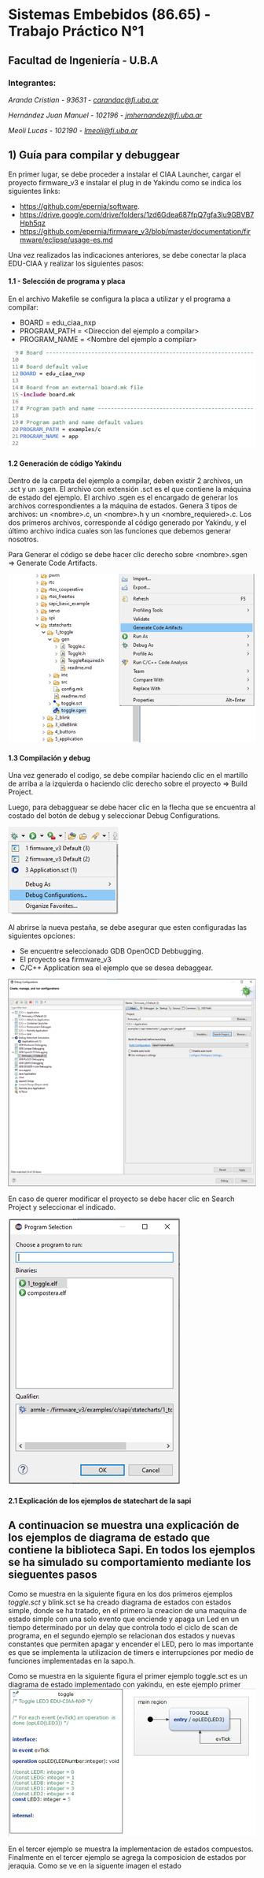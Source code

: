 # **Sistemas Embebidos (86.65) - Trabajo Práctico N°1**
## **Facultad de Ingeniería - U.B.A**

### **Integrantes:**

  *Aranda Cristian - 93631 -  carandac@fi.uba.ar*

  *Hernández Juan Manuel - 102196 - jmhernandez@fi.uba.ar*

  *Meoli Lucas - 102190 - lmeoli@fi.uba.ar*
  
## 1) Guía para compilar y debuggear 

En primer lugar, se debe proceder a instalar el CIAA Launcher, cargar el proyecto firmware_v3 e instalar el plug in de Yakindu como se indica los siguientes links:

- https://github.com/epernia/software.
- https://drive.google.com/drive/folders/1zd6Gdea687fpQ7gfa3lu9GBVB7Hph5qz
- https://github.com/epernia/firmware_v3/blob/master/documentation/firmware/eclipse/usage-es.md

Una vez realizados las indicaciones anteriores, se debe conectar la placa EDU-CIAA y realizar los siguientes pasos:

#### 1.1 - Selección de programa y placa

En el archivo Makefile se configura la placa a utilizar y el programa a compilar: 

- BOARD = edu_ciaa_nxp
- PROGRAM_PATH = \<Direccion del ejemplo a compilar>
- PROGRAM_NAME = \<Nombre del ejemplo a compilar>

![Makefile](https://github.com/juanmaher/TPs_Embebidos_FIUBA/blob/main/TP_1/Imagenes_TP_1/Makefile.png)

#### 1.2 Generación de código Yakindu

Dentro de la carpeta del ejemplo a compilar, deben existir 2 archivos, un .sct y un .sgen. El archivo con extensión .sct es el que contiene la máquina de estado del ejemplo.
El archivo .sgen es el encargado de generar los archivos correspondientes a la máquina de estados. Genera 3 tipos de archivos: un \<nombre>.c, un \<nombre>.h y un \<nombre_requiered>.c.
Los dos primeros archivos, corresponde al código generado por Yakindu, y el último archivo indica cuales son las funciones que debemos generar nosotros. 

Para Generar el código se debe hacer clic derecho sobre \<nombre>.sgen => Generate Code Artifacts.

![Generate code artifacts](https://github.com/juanmaher/TPs_Embebidos_FIUBA/blob/main/TP_1/Imagenes_TP_1/Generate_code_artifacts.png)

#### 1.3 Compilación y debug

Una vez generado el codigo, se debe compilar haciendo clic en el martillo de arriba a la izquierda o haciendo clic derecho sobre el proyecto => Build Project.

Luego, para debagguear se debe hacer clic en la flecha que se encuentra al costado del botón de debug y seleccionar Debug Configurations.

![Debug_1](https://github.com/juanmaher/TPs_Embebidos_FIUBA/blob/main/TP_1/Imagenes_TP_1/Debug_process_1.png)

Al abrirse la nueva pestaña, se debe asegurar que esten configuradas las siguientes opciones:

- Se encuentre seleccionado GDB OpenOCD Debbugging.
- El proyecto sea firmware_v3
- C/C++ Application sea el ejemplo que se desea debaggear.

![Debug_2](https://github.com/juanmaher/TPs_Embebidos_FIUBA/blob/main/TP_1/Imagenes_TP_1/Debug_process_2.png)

En caso de querer modificar el proyecto se debe hacer clic en Search Project y seleccionar el indicado.

![Debug_3](https://github.com/juanmaher/TPs_Embebidos_FIUBA/blob/main/TP_1/Imagenes_TP_1/Debug_process_3.png)
#### 2.1 Explicación de los ejemplos de statechart de la sapi

A continuacion se muestra una explicación de los ejemplos de diagrama de estado que contiene la biblioteca Sapi. En todos los ejemplos se ha simulado su comportamiento mediante los sieguentes pasos
- 
Como se muestra en la siguiente figura  en los dos primeros ejemplos *toggle.sct* y blink.sct se ha creado diagrama de estados con estados simple, donde se ha tratado, en el primero la creacion de una maquina de estado simple con una solo evento que enciende y apaga un Led en un tiempo determinado por un delay que controla todo el ciclo de scan de programa, en el segundo ejemplo se relacionan dos estados y nuevas constantes que permiten apagar y encender el LED, pero lo mas importante es que se implementa la utilizacion de timers e interrupciones por medio de funciones implementadas en la sapo.h.

Como se muestra en la siguiente figura  el primer ejemplo toggle.sct es un diagrama de estado implementado con yakindu, en este ejemplo primer
![Toggle](https://github.com/juanmaher/TPs_Embebidos_FIUBA/blob/main/TP_1/Imagenes_TP_1/ImagenesEjemploStateCharts/toggle.PNG)

En el tercer ejemplo se muestra la implementacion de estados compuestos. Finalmente en el tercer ejemplo se agrega la composicion de estados por jeraquia. Como se ve en la siguente imagen el estado





